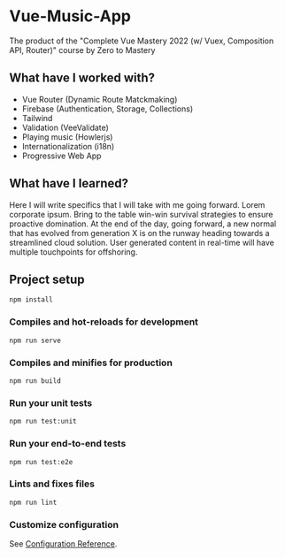 # Vue-Music-App
The product of the "Complete Vue Mastery 2022 (w/ Vuex, Composition API, Router)" course by Zero to Mastery

## What have I worked with?

- Vue Router (Dynamic Route Matckmaking)
- Firebase (Authentication, Storage, Collections)
- Tailwind
- Validation (VeeValidate)
- Playing music (Howlerjs)
- Internationalization (i18n)
- Progressive Web App

## What have I learned?

Here I will write specifics that I will take with me going forward. Lorem corporate ipsum. Bring to the table win-win survival strategies to ensure proactive domination. At the end of the day, going forward, a new normal that has evolved from generation X is on the runway heading towards a streamlined cloud solution. User generated content in real-time will have multiple touchpoints for offshoring.

## Project setup
```
npm install
```

### Compiles and hot-reloads for development
```
npm run serve
```

### Compiles and minifies for production
```
npm run build
```

### Run your unit tests
```
npm run test:unit
```

### Run your end-to-end tests
```
npm run test:e2e
```

### Lints and fixes files
```
npm run lint
```

### Customize configuration
See [Configuration Reference](https://cli.vuejs.org/config/).
